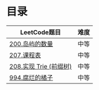 # 目录

| LeetCode题目 | 难度 |
| ------ | --- | 
| [200.岛屿的数量](https://leetcode.cn/problems/number-of-islands/)  | 中等 |
| [207.课程表](https://leetcode.cn/problems/course-schedule)  | 中等 |
| [208.实现 Trie (前缀树)](https://leetcode.cn/problems/implement-trie-prefix-tree)  | 中等 |
| [994.腐烂的橘子](https://leetcode.cn/problems/rotting-oranges)  | 中等 |